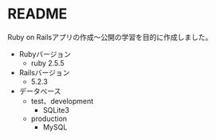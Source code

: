# README

Ruby on Railsアプリの作成～公開の学習を目的に作成しました。



* Rubyバージョン
  * ruby 2.5.5
* Railsバージョン
  * 5.2.3
* データベース
  * test、development
    * SQLite3
  * production
    * MySQL
